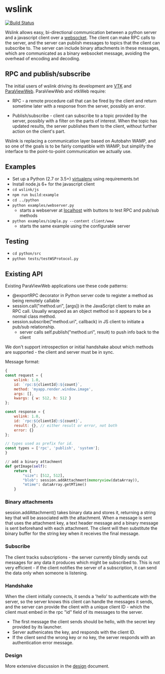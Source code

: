 # wslink

[![Build Status](https://travis-ci.org/Kitware/wslink.svg?branch=master)](https://travis-ci.org/Kitware/wslink)

Wslink allows easy, bi-directional communication between a python server and a
javascript client over a [websocket]. The client can make RPC calls to the
server, and the server can publish messages to topics that the client can
subscribe to. The server can include binary attachments in these messages,
which are communicated as a binary websocket message, avoiding the overhead of
encoding and decoding.

## RPC and publish/subscribe

The initial users of wslink driving its development are [VTK] and [ParaViewWeb].
ParaViewWeb and vtkWeb require:
* RPC - a remote procedure call that can be fired by the client and return
  sometime later with a response from the server, possibly an error.

* Publish/subscribe - client can subscribe to a topic provided by the server,
  possibly with a filter on the parts of interest. When the topic has updated
  results, the server publishes them to the client, without further action on
  the client's part.

Wslink is replacing a communication layer based on Autobahn WAMP, and so one
of the goals is to be fairly compatible with WAMP, but simplify the interface
to the point-to-point communication we actually use.

## Examples

* Set up a Python (2.7 or 3.5+) [virtualenv] using requirements.txt
* Install node.js 6+ for the javascript client
* `cd wslink/js`
* `npm run build:example`
* `cd ../python`
* `python examples/webserver.py`
  - starts a webserver at [localhost](http://localhost:8080/) with buttons to test RPC and pub/sub methods
* `python examples/simple.py --content client/www`
  - starts the same example using the configurable server

## Testing

* `cd python/src`
* `python tests/testWSProtocol.py`

## Existing API

Existing ParaViewWeb applications use these code patterns:
* @exportRPC decorator in Python server code to register a method as being remotely callable
* session.call("method.uri", [args]) in the JavaScript client to make an RPC call. Usually wrapped as an object method so it appears to be a normal class method.
* session.subscribe("method.uri", callback) in JS client to initiate a pub/sub relationship.
    * server calls self.publish("method.uri", result) to push info back to the client

We don't support introspection or initial handshake about which methods are
supported - the client and server must be in sync.

Message format:
```javascript
{
const request = {
    wslink: 1.0,
    id: `rpc:${clientId}:${count}`,
    method: 'myapp.render.window.image',
    args: [],
    kwargs: { w: 512, h: 512 }
};

const response = {
    wslink: 1.0,
    id: `rpc:${clientId}:${count}`,
    result: {}, // either result or error, not both
    error: {}
};

// types used as prefix for id.
const types = ['rpc', 'publish', 'system']; 
}
```

```python
// add a binary attachment
def getImage(self):
    return {
        "size": [512, 512],
        "blob": session.addAttachment(memoryview(dataArray)),
        "mtime": dataArray.getMTime()
    }
```

### Binary attachments

session.addAttachment() takes binary data and stores it, returning a string key
that will be associated with the attachment. When a message is sent that uses
the attachment key, a text header message and a binary message is sent
beforehand with each attachment. The client will then substitute the binary
buffer for the string key when it receives the final message.

### Subscribe

The client tracks subscriptions - the server currently blindly sends out
messages for any data it produces which might be subscribed to. This is not
very efficient - if the client notifies the server of a subscription, it can
send the data only when someone is listening.

### Handshake

When the client initially connects, it sends a 'hello' to authenticate with
the server, so the server knows this client can handle the messages it sends,
and the server can provide the client with a unique client ID - which the
client must embed in the rpc "id" field of its messages to the server.

* The first message the client sends should be hello, with the secret key provided by its launcher.
* Server authenicates the key, and responds with the client ID.
* If the client send the wrong key or no key, the server responds with an authentication error message.

### Design

More extensive discussion in the [design](design.md) document.

[ParaViewWeb]: https://www.paraview.org/web/
[virtualenv]: https://virtualenv.pypa.io/
[VTK]: http://www.vtk.org/
[websocket]: https://developer.mozilla.org/en-US/docs/Web/API/WebSocket
